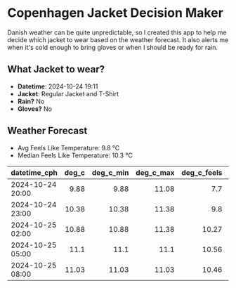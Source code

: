 
# Copenhagen Jacket Decision Maker

Danish weather can be quite unpredictable, so I created this app to help me decide which jacket to wear based on the weather forecast. 
It also alerts me when it's cold enough to bring gloves or when I should be ready for rain.

## What Jacket to wear?

- **Datetime**: 2024-10-24 19:11
- **Jacket**: Regular Jacket and T-Shirt
- **Rain?** No
- **Gloves?** No

## Weather Forecast
- Avg Feels Like Temperature: 9.8 °C
- Median Feels Like Temperature: 10.3 °C

| datetime_cph     |   deg_c |   deg_c_min |   deg_c_max |   deg_c_feels | weather   | wind   | rain   |
|:-----------------|--------:|------------:|------------:|--------------:|:----------|:-------|:-------|
| 2024-10-24 20:00 |    9.88 |        9.88 |       11.08 |          7.7  | Clouds    | Low    | None   |
| 2024-10-24 23:00 |   10.38 |       10.38 |       11.38 |          9.8  | Clouds    | Low    | None   |
| 2024-10-25 02:00 |   10.88 |       10.88 |       11.38 |         10.27 | Clouds    | Low    | None   |
| 2024-10-25 05:00 |   11.1  |       11.1  |       11.1  |         10.56 | Clear     | Low    | None   |
| 2024-10-25 08:00 |   11.03 |       11.03 |       11.03 |         10.46 | Clear     | Medium | None   |
        